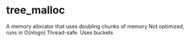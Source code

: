 # tree_malloc
A memory allocator that uses doubling chunks of memory
Not optimized, runs in O(nlogn)
Thread-safe. Uses buckets
